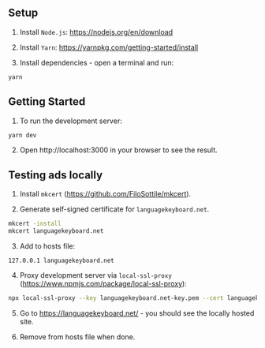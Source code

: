 ## Setup

1. Install `Node.js`:
   https://nodejs.org/en/download

2. Install `Yarn`:
   https://yarnpkg.com/getting-started/install

3. Install dependencies - open a terminal and run:

```bash
yarn
```

## Getting Started

1. To run the development server:

```bash
yarn dev
```

2. Open http://localhost:3000 in your browser to see the result.

## Testing ads locally

1. Install `mkcert` (https://github.com/FiloSottile/mkcert).

2. Generate self-signed certificate for `languagekeyboard.net`.

```bash
mkcert -install
mkcert languagekeyboard.net
```

3. Add to hosts file:

```
127.0.0.1 languagekeyboard.net
```

4. Proxy development server via `local-ssl-proxy` (https://www.npmjs.com/package/local-ssl-proxy):

```bash
npx local-ssl-proxy --key languagekeyboard.net-key.pem --cert languagekeyboard.net.pem --source 443 --target 3000
```

5. Go to https://languagekeyboard.net/ - you should see the locally hosted site.

6. Remove from hosts file when done.

